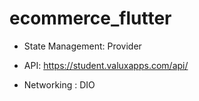 # ecommerce_flutter

- State Management: Provider

- API: https://student.valuxapps.com/api/
- Networking : DIO
